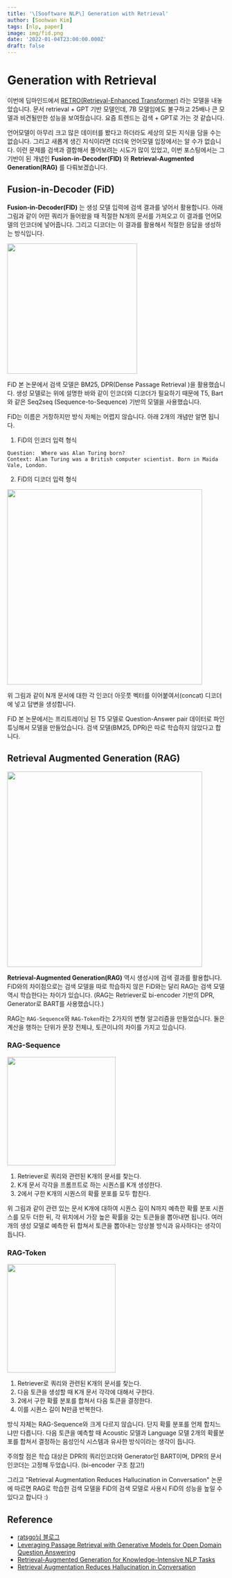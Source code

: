 ```yaml
---
title: '\[Sooftware NLP\] Generation with Retrieval'
author: [Soohwan Kim]
tags: [nlp, paper]
image: img/fid.png
date: '2022-01-04T23:00:00.000Z'
draft: false
---
```


# Generation with Retrieval
  
이번에 딥마인드에서 [RETRO(Retrieval-Enhanced Transformer)](https://deepmind.com/research/publications/2021/improving-language-models-by-retrieving-from-trillions-of-tokens) 라는 모델을 내놓았습니다. 문서 retrieval + GPT 기반 모델인데, 
7B 모델임에도 불구하고 25배나 큰 모델과 비견될만한 성능을 보여줬습니다. 요즘 트렌드는 검색 + GPT로 가는 것 같습니다.  
  
언어모델이 아무리 크고 많은 데이터를 봤다고 하더라도 세상의 모든 지식을 담을 수는 없습니다. 
그리고 새롭게 생긴 지식이라면 더더욱 언어모델 입장에서는 알 수가 없습니다. 이런 문제를 검색과 결합해서 
풀어보려는 시도가 많이 있었고, 이번 포스팅에서는 그 기반이 된 개념인 **Fusion-in-Decoder(FID)** 와 **Retrieval-Augmented Generation(RAG)** 
를 다뤄보겠습니다.  
  
## Fusion-in-Decoder (FiD)
  
**Fusion-in-Decoder(FID)** 는 생성 모델 입력에 검색 결과를 넣어서 활용합니다. 
아래 그림과 같이 어떤 쿼리가 들어왔을 때 적절한 N개의 문서를 가져오고 이 결과를 언어모델의 인코더에 넣어줍니다. 
그리고 디코더는 이 결과를 활용해서 적절한 응답을 생성하는 방식입니다.  
  
<img src="https://user-images.githubusercontent.com/42150335/148075563-977db2da-5297-41f1-9f11-cfd54f9ffe4a.png" width="300">  
  
FiD 본 논문에서 검색 모델은 BM25, DPR(Dense Passage Retrieval )을 활용했습니다. 생성 모델로는 위에 설명한 바와 같이 
인코더와 디코더가 필요하기 때문에 T5, Bart와 같은 Seq2seq (Sequence-to-Sequence) 기반의 모델을 사용했습니다. 
  
FiD는 이름은 거창하지만 방식 자체는 어렵지 않습니다. 아래 2개의 개념만 알면 됩니다.
    
1. FiD의 인코더 입력 형식  
  
```
Question:  Where was Alan Turing born? 
Context: Alan Turing was a British computer scientist. Born in Maida Vale, London.
```
  
2. FiD의 디코더 입력 형식
  
<img src="https://user-images.githubusercontent.com/42150335/148076695-0fd48602-36dc-4d95-b579-b3c720a32c7d.png" width="450">
  
위 그림과 같이 N개 문서에 대한 각 인코더 아웃풋 벡터를 이어붙여서(concat) 디코더에 넣고 답변을 생성합니다.  
  
FiD 본 논문에서는 프리트레이닝 된 T5 모델로 Question-Answer pair 데이터로 파인튜닝해서 모델을 만들었습니다. 
검색 모델(BM25, DPR)은 따로 학습하지 않았다고 합니다.
  
## Retrieval Augmented Generation (RAG)
  
<img src="https://user-images.githubusercontent.com/42150335/148077292-38acd9d7-e6b7-46aa-821a-4a918ca0f7d8.png" width="450">
  
**Retrieval-Augmented Generation(RAG)** 역시 생성시에 검색 결과를 활용합니다. 
FiD와의 차이점으로는 검색 모델을 따로 학습하지 않은 FiD와는 달리 RAG는 검색 모델 역시 학습한다는 차이가 있습니다. 
(RAG는 Retriever로 bi-encoder 기반의 DPR, Generator로 BART를 사용했습니다.)
  
RAG는 `RAG-Sequence`와 `RAG-Token`라는 2가지의 변형 알고리즘을 만들었습니다.
둘은 계산을 행하는 단위가 문장 전체냐, 토큰이냐의 차이를 가지고 있습니다.
  
### RAG-Sequence
  
<img src="https://user-images.githubusercontent.com/42150335/148079083-bbe3b655-665f-4e46-b76f-7ae91c2ee3a1.png" width="250">
    
1. Retriever로 쿼리와 관련된 K개의 문서를 찾는다.
2. K개 문서 각각을 프롬프트로 하는 시퀀스를 K개 생성한다.
3. 2에서 구한 K개의 시퀀스의 확률 분포를 모두 합친다.
  
위 그림과 같이 관련 있는 문서 K개에 대하여 시퀀스 길이 N까지 예측한 확률 분포 시퀀스를 모두 더한 뒤, 
각 위치에서 가장 높은 확률을 갖는 토큰들을 뽑아내면 됩니다. 
여러개의 생성 모델로 예측한 뒤 합쳐서 토큰을 뽑아내는 앙상블 방식과 유사하다는 생각이 듭니다.  
  
### RAG-Token
  
<img src="https://user-images.githubusercontent.com/42150335/148079562-daff56f3-1fbe-4e33-a66a-6fa649ddade5.png" width="250">
  
1. Retriever로 쿼리와 관련된 K개의 문서를 찾는다.
2. 다음 토큰을 생성할 때 K개 문서 각각에 대해서 구한다.
3. 2에서 구한 확률 분포를 합쳐서 다음 토큰을 결정한다.
4. 이를 시퀀스 길이 N만큼 반복한다.
  
방식 자체는 RAG-Sequence와 크게 다르지 않습니다. 
단지 확률 분포를 언제 합치느냐만 다릅니다. 
다음 토큰을 예측할 때 Acoustic 모델과 Language 모델 2개의 확률분포를 합쳐서 결정하는 
음성인식 시스템과 유사한 방식이라는 생각이 듭니다.  
  
주의할 점은 학습 대상은 DPR의 쿼리인코더와 Generator인 BART이며, DPR의 문서 인코더는 고정해 두었습니다. (bi-encoder 구조 참고!)  
  
그리고 "Retrieval Augmentation Reduces Hallucination in Conversation" 논문에 따르면 RAG로 학습한 검색 모델을 
FiD의 검색 모델로 사용시 FiD의 성능을 높일 수 있다고 합니다 :)
  
## Reference
  
- [ratsgo님 블로그](https://ratsgo.github.io/insight-notes/docs/qa/answerer)
- [Leveraging Passage Retrieval with Generative Models for Open Domain Question Answering](https://arxiv.org/pdf/2007.01282.pdf)  
- [Retrieval-Augmented Generation for Knowledge-Intensive NLP Tasks](https://arxiv.org/pdf/2005.11401.pdf)
- [Retrieval Augmentation Reduces Hallucination in Conversation](https://arxiv.org/pdf/2104.07567.pdf)
